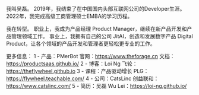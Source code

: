 我叫吴磊。
2019年，我结束了在中国国内头部互联网公司的Developer生涯。
2022年，我完成高级工商管理硕士EMBA的学习历程。

我在转型。
职业上，我成为产品经理 Product Manager，继续在新产品开发和产品管理领域工作。
事业上，我拥有自己的公司 JitAI，创造和发展数字产品 Digital Product，让各个领域的产品开发和管理者更轻松更专业的工作。

更多信息：
1 - 产品：PMerBot
官网：https://www.theforage.cn
文档：https://productsaas.github.io/
2 - 博客：Loi Ng
飞轮：https://theflywheel.github.io
3 - 课程：产品驱动增长
PLG：https://flywheel.teachable.com/
4 - 公司：CatsLinc
创益联和：https://www.catslinc.com/
5 - 简历：吴磊
Wu Lei：https://loi-ng.github.io/
